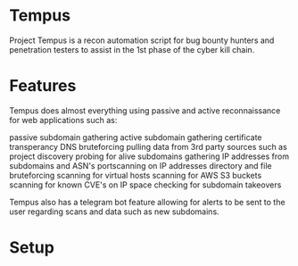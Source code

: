# Tempus
Project Tempus is a recon automation script for bug bounty hunters and penetration testers to assist in the 1st phase of the cyber kill chain.

# Features

Tempus does almost everything using passive and active reconnaissance for web applications such as:

passive subdomain gathering
active subdomain gathering
certificate transperancy 
DNS bruteforcing
pulling data from 3rd party sources such as project discovery
probing for alive subdomains
gathering IP addresses from subdomains and ASN's
portscanning on IP addresses
directory and file bruteforcing
scanning for virtual hosts
scanning for AWS S3 buckets
scanning for known CVE's on IP space
checking for subdomain takeovers

Tempus also has a telegram bot feature allowing for alerts to be sent to the user regarding scans and data such as new subdomains.

# Setup
